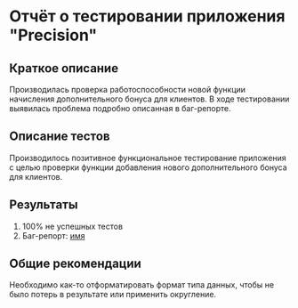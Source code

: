 # Отчёт о тестировании приложения "Precision"

## Краткое описание

Производилась проверка работоспособности новой функции начисления дополнительного бонуса для клиентов. В ходе тестировании выявилась проблема подробно описанная в баг-репорте.

## Описание тестов

Производилось позитивное функциональное тестирование приложения с целью проверки функции добавления нового дополнительного бонуса для клиентов.

## Результаты

1. 100% не успешных тестов
2. Баг-репорт: [имя](линк)

## Общие рекомендации

Необходимо как-то отформатировать формат типа данных, чтобы не было потерь в результате или применить округление.